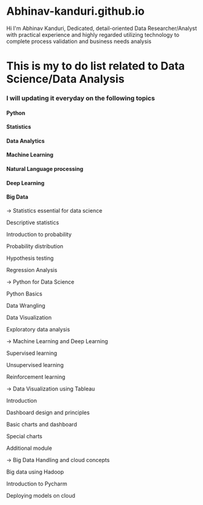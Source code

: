 # Abhinav-kanduri.github.io

Hi I'm Abhinav Kanduri, Dedicated, detail-oriented Data Researcher/Analyst with practical experience and highly regarded utilizing technology to complete process validation and business needs analysis


# This is my to do list related to Data Science/Data Analysis 
### I will updating it everyday on the following topics

#### Python
#### Statistics
#### Data Analytics
#### Machine Learning
#### Natural Language processing
#### Deep Learning
#### Big Data





-> Statistics essential for data science


Descriptive statistics

Introduction to probability

Probability distribution

Hypothesis testing

Regression Analysis



-> Python for Data Science


Python Basics

Data Wrangling

Data Visualization

Exploratory data analysis



-> Machine Learning and Deep Learning


Supervised learning

Unsupervised learning

Reinforcement learning



-> Data Visualization using Tableau


Introduction

Dashboard design and principles

Basic charts and dashboard

Special charts



Additional module


-> Big Data Handling and cloud concepts


Big data using Hadoop

Introduction to Pycharm

Deploying models on cloud
